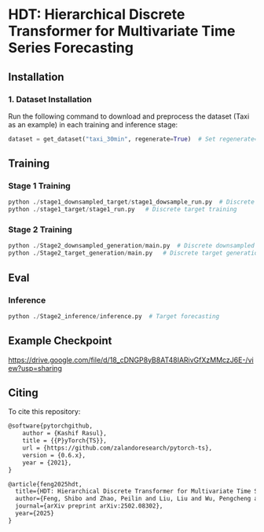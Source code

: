# HDT: Hierarchical Discrete Transformer for Multivariate Time Series Forecasting


## Installation

### 1. Dataset Installation
Run the following command to download and preprocess the dataset (Taxi as an example) in each training and inference stage:

```python
dataset = get_dataset("taxi_30min", regenerate=True)  # Set regenerate=True for the first time
```

## Training

### Stage 1 Training
```python
python ./stage1_downsampled_target/stage1_dowsample_run.py  # Discrete downsampled target training
python ./stage1_target/stage1_run.py   # Discrete target training
```

### Stage 2 Training
```python
python ./Stage2_downsampled_generation/main.py  # Discrete downsampled target generation
python ./Stage2_target_generation/main.py   # Discrete target generation
```
## Eval
### Inference
```python
python ./Stage2_inference/inference.py  # Target forecasting
```
## Example Checkpoint
https://drive.google.com/file/d/18_cDNGP8yB8AT48IARivGfXzMMczJ6E-/view?usp=sharing

## Citing

To cite this repository:

```tex
@software{pytorchgithub,
    author = {Kashif Rasul},
    title = {{P}yTorch{TS}},
    url = {https://github.com/zalandoresearch/pytorch-ts},
    version = {0.6.x},
    year = {2021},
}

@article{feng2025hdt,
  title={HDT: Hierarchical Discrete Transformer for Multivariate Time Series Forecasting},
  author={Feng, Shibo and Zhao, Peilin and Liu, Liu and Wu, Pengcheng and Shen, Zhiqi},
  journal={arXiv preprint arXiv:2502.08302},
  year={2025}
}
```

